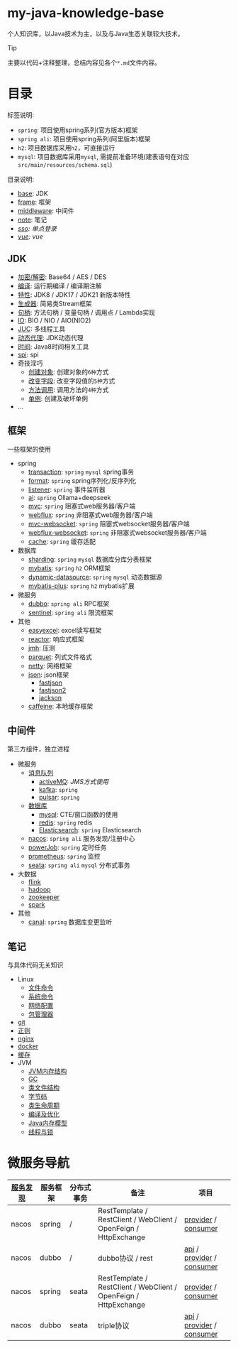 # my-java-knowledge-base
个人知识库，以Java技术为主，以及与Java生态关联较大技术。

> [!TIP]
> 主要以代码+注释整理，总结内容见各个`*.md`文件内容。

# 目录
标签说明:
- `spring`: 项目使用spring系列(官方版本)框架
- `spring ali`: 项目使用spring系列(阿里版本)框架
- `h2`: 项目数据库采用`h2`，可直接运行
- `mysql`: 项目数据库采用`mysql`, 需提前准备环境(建表语句在对应`src/main/resources/schema.sql`)

目录说明: 
- [base](./base): JDK
- [frame](./frame): 框架
- [middleware](./middleware): 中间件
- [note](./note): 笔记
- _[sso](./sso): 单点登录_
- _[vue](./vue): vue_

## JDK
- [加密/解密](./base/src/main/java/codeAndDecode): Base64 / AES / DES
- [编译](./base/src/main/java/compiler): 运行期编译 / 编译期注解
- [特性](./base/src/main/java/feature): JDK8 / JDK17 / JDK21 新版本特性
- [生成器](./base/src/main/java/generator): 简易类Stream框架
- [句柄](./base/src/main/java/invoke): 方法句柄 / 变量句柄 / 调用点 / Lambda实现
- [IO](./base/src/main/java/io): BIO / NIO / AIO(NIO2)
- [JUC](./base/src/main/java/juc): 多线程工具
- [动态代理](./base/src/main/java/proxy): JDK动态代理
- [时间](./base/src/main/java/time): Java8时间相关工具
- [spi](./base/src/main/java/spi): spi
- 奇技淫巧
  - [创建对象](./base/src/main/java/other/CreateEntry.java): 创建对象的`6种`方式
  - [改变字段](./base/src/main/java/other/ChangeField.java): 改变字段值的`5种`方式
  - [方法调用](./base/src/main/java/other/InvokeMethod.java): 调用方法的`4种`方式
  - [单例](./base/src/main/java/other/BreakSingleton.java): 创建及破坏单例
- ...

## 框架
一些框架的使用
- spring
  - [transaction](frame/spring-transaction): `spring` `mysql` spring事务
  - [format](frame/spring-format): `spring` spring序列化/反序列化
  - [listener](frame/spring-listener): `spring` 事件监听器
  - [ai](frame/spring-ai): `spring` Ollama+deepseek
  - [mvc](frame/spring-mvc): `spring` 阻塞式web服务器/客户端
  - [webflux](frame/spring-webflux): `spring` 非阻塞式web服务器/客户端
  - [mvc-websocket](frame/spring-mvc-websocket): `spring` 阻塞式websocket服务器/客户端
  - [webflux-websocket](frame/spring-webflux-websocket): `spring` 非阻塞式websocket服务器/客户端
  - [cache](frame/spring-cache): `spring` 缓存适配
- 数据库
  - [sharding](frame/sharding): `spring` `mysql` 数据库分库分表框架
  - [mybatis](frame/mybatis): `spring` `h2` ORM框架
  - [dynamic-datasource](frame/dynamic-datasource): `spring` `mysql` 动态数据源 
  - [mybatis-plus](frame/mybatis-plus): `spring` `h2` mybatis扩展
- 微服务
  - [dubbo](frame/dubbo): `spring ali` RPC框架
  - [sentinel](frame/sentinel): `spring ali` 限流框架
- 其他
  - [easyexcel](frame/easyexcel): excel读写框架
  - [reactor](frame/reactor): 响应式框架
  - [jmh](frame/jmh): 压测
  - [parquet](frame/parquet): 列式文件格式
  - [netty](frame/netty): 网络框架
  - [json](frame/json): json框架
      - [fastjson](frame/json/fastjson)
      - [fastjson2](frame/json/fastjson2)
      - [jackson](frame/json/jackson)
  - [caffeine](frame/caffeine): 本地缓存框架

## 中间件
第三方组件，独立进程
- 微服务
  - [消息队列](middleware/消息中间件.md)
    - [activeMQ](middleware/jms): _JMS方式使用_
    - [kafka](middleware/kafka): `spring`
    - [pulsar](middleware/pulsar): `spring`
  - [数据库](middleware/数据库.md)
    - [mysql](middleware/mysql): CTE/窗口函数的使用
    - [redis](middleware/redis): `spring` redis
    - [Elasticsearch](middleware/elasticsearch): `spring` Elasticsearch
  - [nacos](middleware/nacos): `spring ali` 服务发现/注册中心
  - [powerJob](middleware/powerJob): `spring` 定时任务
  - [prometheus](middleware/prometheus): `spring` 监控
  - [seata](middleware/seata): `spring ali` `mysql` 分布式事务
- 大数据
  - [flink](middleware/flink)
  - [hadoop](middleware/hadoop)
  - [zookeeper](middleware/zookeeper)
  - [spark](middleware/spark)
- 其他
  - [canal](middleware/canal): `spring` 数据库变更监听

## 笔记
与具体代码无关知识
- Linux
  - [文件命令](note/Linux/文件命令.md)
  - [系统命令](note/Linux/系统命令.md)
  - [网络配置](note/Linux/网络配置.md)
  - [包管理器](note/Linux/包管理器.md)
- [git](note/Git.md)
- [正则](note/正则表达式.md)
- [nginx](note/Nginx.md)
- [docker](note/Docker.md)
- [缓存](note/缓存.md)
- JVM
  - [JVM内存结构](note/jvm/JVM内存结构)
  - [GC](note/jvm/GC.md)
  - [类文件结构](note/jvm/类文件结构.md)
  - [字节码](note/jvm/字节码.md)
  - [类生命周期](note/jvm/类生命周期.md)
  - [编译及优化](note/jvm/编译及优化.md)
  - [Java内存模型](note/jvm/JMM.md)
  - [线程与锁](note/jvm/线程与锁.md)

# 微服务导航
| [服务发现](./middleware/nacos/discovery.md) | 服务框架 | 分布式事务 | 备注 | 项目 |
|---|---|---|---|---|
| nacos | spring | / | RestTemplate / RestClient / WebClient / OpenFeign / HttpExchange | [provider](./middleware/nacos/nacos-spring-provider) / [consumer](./middleware/nacos/nacos-spring-consumer) |
| nacos | dubbo | / | dubbo协议 / rest | [api](./frame/dubbo/nacos-dubbo-api) / [provider](./frame/dubbo/nacos-dubbo-provider) / [consumer](./frame/dubbo/nacos-dubbo-consumer) |
| nacos | spring | seata | RestTemplate / RestClient / WebClient / OpenFeign / HttpExchange | [provider](./middleware/seata/seata-spring/seata-spring-provider) / [consumer](./middleware/seata/seata-spring/seata-spring-consumer) |
| nacos | dubbo | seata | triple协议 | [api](./middleware/seata/seata-dubbo/seata-dubbo-api) / [provider](./middleware/seata/seata-dubbo/seata-dubbo-provider) / [consumer](./middleware/seata/seata-dubbo/seata-dubbo-consumer) |
